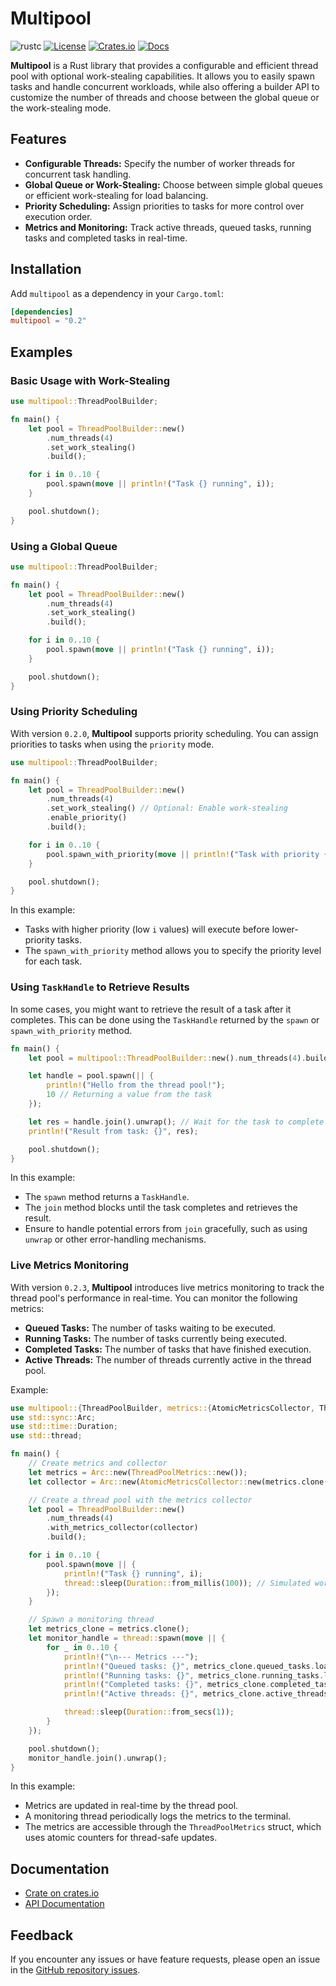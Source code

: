 # Multipool

![rustc](https://img.shields.io/badge/rustc-1.78+-blue?logo=rust)
[![License](https://img.shields.io/badge/license-MIT-blue)](https://opensource.org/licenses/MIT)
[![Crates.io](https://img.shields.io/crates/v/multipool)](https://crates.io/crates/multipool)
[![Docs](https://docs.rs/multipool/badge.svg)](https://docs.rs/multipool)

**Multipool** is a Rust library that provides a configurable and efficient thread pool with optional work-stealing capabilities. It allows you to easily spawn tasks and handle concurrent workloads, while also offering a builder API to customize the number of threads and choose between the global queue or the work-stealing mode.

## Features

- **Configurable Threads:** Specify the number of worker threads for concurrent task handling.
- **Global Queue or Work-Stealing:** Choose between simple global queues or efficient work-stealing for load balancing.
- **Priority Scheduling:** Assign priorities to tasks for more control over execution order.
- **Metrics and Monitoring:** Track active threads, queued tasks, running tasks and completed tasks in real-time.
<!-- - **Graceful Shutdown:** Ensure all tasks complete properly before shutting down. -->

## Installation

Add `multipool` as a dependency in your `Cargo.toml`:

```toml
[dependencies]
multipool = "0.2"
```

## Examples

### Basic Usage with Work-Stealing

```rust
use multipool::ThreadPoolBuilder;

fn main() {
    let pool = ThreadPoolBuilder::new()
        .num_threads(4)
        .set_work_stealing()
        .build();

    for i in 0..10 {
        pool.spawn(move || println!("Task {} running", i));
    }

    pool.shutdown();
}
```

### Using a Global Queue

```rust
use multipool::ThreadPoolBuilder;

fn main() {
    let pool = ThreadPoolBuilder::new()
        .num_threads(4)
        .set_work_stealing()
        .build();

    for i in 0..10 {
        pool.spawn(move || println!("Task {} running", i));
    }

    pool.shutdown();
}
```

### Using Priority Scheduling

With version `0.2.0`, **Multipool** supports priority scheduling. You can assign priorities to tasks when using the `priority` mode.

```rust
use multipool::ThreadPoolBuilder;

fn main() {
    let pool = ThreadPoolBuilder::new()
        .num_threads(4)
        .set_work_stealing() // Optional: Enable work-stealing
        .enable_priority()
        .build();

    for i in 0..10 {
        pool.spawn_with_priority(move || println!("Task with priority {} running", i), i);
    }

    pool.shutdown();
}
```

In this example:

- Tasks with higher priority (low `i` values) will execute before lower-priority tasks.
- The `spawn_with_priority` method allows you to specify the priority level for each task.

### Using `TaskHandle` to Retrieve Results

In some cases, you might want to retrieve the result of a task after it completes. This can be done using the `TaskHandle` returned by the `spawn` or `spawn_with_priority` method.

```rust
fn main() {
    let pool = multipool::ThreadPoolBuilder::new().num_threads(4).build();

    let handle = pool.spawn(|| {
        println!("Hello from the thread pool!");
        10 // Returning a value from the task
    });

    let res = handle.join().unwrap(); // Wait for the task to complete and retrieve the result
    println!("Result from task: {}", res);

    pool.shutdown();
}
```

In this example:

- The `spawn` method returns a `TaskHandle`.
- The `join` method blocks until the task completes and retrieves the result.
- Ensure to handle potential errors from `join` gracefully, such as using `unwrap` or other error-handling mechanisms.

### Live Metrics Monitoring

With version `0.2.3`, **Multipool** introduces live metrics monitoring to track the thread pool's performance in real-time. You can monitor the following metrics:

- **Queued Tasks:** The number of tasks waiting to be executed.
- **Running Tasks:** The number of tasks currently being executed.
- **Completed Tasks:** The number of tasks that have finished execution.
- **Active Threads:** The number of threads currently active in the thread pool.

Example:

```rust
use multipool::{ThreadPoolBuilder, metrics::{AtomicMetricsCollector, ThreadPoolMetrics}};
use std::sync::Arc;
use std::time::Duration;
use std::thread;

fn main() {
    // Create metrics and collector
    let metrics = Arc::new(ThreadPoolMetrics::new());
    let collector = Arc::new(AtomicMetricsCollector::new(metrics.clone()));

    // Create a thread pool with the metrics collector
    let pool = ThreadPoolBuilder::new()
        .num_threads(4)
        .with_metrics_collector(collector)
        .build();

    for i in 0..10 {
        pool.spawn(move || {
            println!("Task {} running", i);
            thread::sleep(Duration::from_millis(100)); // Simulated work
        });
    }

    // Spawn a monitoring thread
    let metrics_clone = metrics.clone();
    let monitor_handle = thread::spawn(move || {
        for _ in 0..10 {
            println!("\n--- Metrics ---");
            println!("Queued tasks: {}", metrics_clone.queued_tasks.load(Ordering::SeqCst));
            println!("Running tasks: {}", metrics_clone.running_tasks.load(Ordering::SeqCst));
            println!("Completed tasks: {}", metrics_clone.completed_tasks.load(Ordering::SeqCst));
            println!("Active threads: {}", metrics_clone.active_threads.load(Ordering::SeqCst));

            thread::sleep(Duration::from_secs(1));
        }
    });

    pool.shutdown();
    monitor_handle.join().unwrap();
}
```

In this example:

- Metrics are updated in real-time by the thread pool.
- A monitoring thread periodically logs the metrics to the terminal.
- The metrics are accessible through the `ThreadPoolMetrics` struct, which uses atomic counters for thread-safe updates.

## Documentation

- [Crate on crates.io](https://crates.io/crates/multipool)
- [API Documentation](https://docs.rs/multipool)

## Feedback

If you encounter any issues or have feature requests, please open an issue in the [GitHub repository issues](https://github.com/ndranathunga/multipool/issues).
